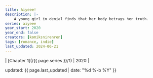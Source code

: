 ```yaml
---
title: Aiyeee!
description: |-
    A young girl in denial finds that her body betrays her truth.
series: aiyeee
year_start: 2020
year_end: false
creators: [komiksnirenren]
tags: [romance, indie]
last_updated: 2024-06-21
---
```


| [Chapter 1](/{{ page.series }}/1) | 2020 |

<p class="comic-last-updated">
updated: {{ page.last_updated | date: "%d %-b %Y" }}
</p>
